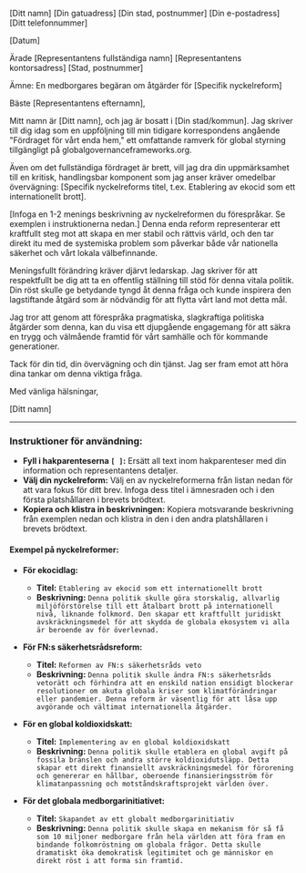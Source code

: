 [Ditt namn]
[Din gatuadress]
[Din stad, postnummer]
[Din e-postadress]
[Ditt telefonnummer]

[Datum]

Ärade [Representantens fullständiga namn]
[Representantens kontorsadress]
[Stad, postnummer]

Ämne: En medborgares begäran om åtgärder för [Specifik nyckelreform]

Bäste [Representantens efternamn],

Mitt namn är [Ditt namn], och jag är bosatt i [Din stad/kommun]. Jag skriver till dig idag som en uppföljning till min tidigare korrespondens angående "Fördraget för vårt enda hem," ett omfattande ramverk för global styrning tillgängligt på globalgovernanceframeworks.org.

Även om det fullständiga fördraget är brett, vill jag dra din uppmärksamhet till en kritisk, handlingsbar komponent som jag anser kräver omedelbar övervägning: [Specifik nyckelreforms titel, t.ex. Etablering av ekocid som ett internationellt brott].

[Infoga en 1-2 menings beskrivning av nyckelreformen du förespråkar. Se exemplen i instruktionerna nedan.] Denna enda reform representerar ett kraftfullt steg mot att skapa en mer stabil och rättvis värld, och den tar direkt itu med de systemiska problem som påverkar både vår nationella säkerhet och vårt lokala välbefinnande.

Meningsfullt förändring kräver djärvt ledarskap. Jag skriver för att respektfullt be dig att ta en offentlig ställning till stöd för denna vitala politik. Din röst skulle ge betydande tyngd åt denna fråga och kunde inspirera den lagstiftande åtgärd som är nödvändig för att flytta vårt land mot detta mål.

Jag tror att genom att förespråka pragmatiska, slagkraftiga politiska åtgärder som denna, kan du visa ett djupgående engagemang för att säkra en trygg och välmående framtid för vårt samhälle och för kommande generationer.

Tack för din tid, din övervägning och din tjänst. Jag ser fram emot att höra dina tankar om denna viktiga fråga.

Med vänliga hälsningar,

[Ditt namn]


---
### Instruktioner för användning:

* **Fyll i hakparenteserna `[ ]`:** Ersätt all text inom hakparenteser med din information och representantens detaljer.
* **Välj din nyckelreform:** Välj en av nyckelreformerna från listan nedan för att vara fokus för ditt brev. Infoga dess titel i ämnesraden och i den första platshållaren i brevets brödtext.
* **Kopiera och klistra in beskrivningen:** Kopiera motsvarande beskrivning från exemplen nedan och klistra in den i den andra platshållaren i brevets brödtext.

#### Exempel på nyckelreformer:

* **För ekocidlag:**
    * **Titel:** `Etablering av ekocid som ett internationellt brott`
    * **Beskrivning:** `Denna politik skulle göra storskalig, allvarlig miljöförstörelse till ett åtalbart brott på internationell nivå, liknande folkmord. Den skapar ett kraftfullt juridiskt avskräckningsmedel för att skydda de globala ekosystem vi alla är beroende av för överlevnad.`

* **För FN:s säkerhetsrådsreform:**
    * **Titel:** `Reformen av FN:s säkerhetsråds veto`
    * **Beskrivning:** `Denna politik skulle ändra FN:s säkerhetsråds vetorätt och förhindra att en enskild nation ensidigt blockerar resolutioner om akuta globala kriser som klimatförändringar eller pandemier. Denna reform är väsentlig för att låsa upp avgörande och vältimat internationella åtgärder.`

* **För en global koldioxidskatt:**
    * **Titel:** `Implementering av en global koldioxidskatt`
    * **Beskrivning:** `Denna politik skulle etablera en global avgift på fossila bränslen och andra större koldioxidutsläpp. Detta skapar ett direkt finansiellt avskräckningsmedel för förorening och genererar en hållbar, oberoende finansieringsström för klimatanpassning och motståndskraftsprojekt världen över.`

* **För det globala medborgarinitiativet:**
    * **Titel:** `Skapandet av ett globalt medborgarinitiativ`
    * **Beskrivning:** `Denna politik skulle skapa en mekanism för så få som 10 miljoner medborgare från hela världen att föra fram en bindande folkomröstning om globala frågor. Detta skulle dramatiskt öka demokratisk legitimitet och ge människor en direkt röst i att forma sin framtid.`
